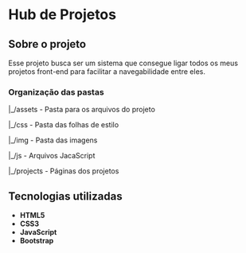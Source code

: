 # Hub de Projetos
 
## Sobre o projeto
Esse projeto busca ser um sistema que consegue ligar todos os meus projetos front-end para facilitar a navegabilidade entre eles.

### Organização das pastas
|_/assets - Pasta para os arquivos do projeto

|_/css - Pasta das folhas de estilo

|_/img - Pasta das imagens

|_/js - Arquivos JacaScript

|_/projects - Páginas dos projetos

## Tecnologias utilizadas

- **HTML5**
- **CSS3**
- **JavaScript**
- **Bootstrap**

